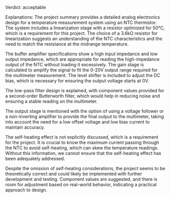 Verdict: acceptable

Explanations: 
The project summary provides a detailed analog electronics design for a temperature measurement system using an NTC thermistor. The system includes a linearization stage with a resistor optimized for 50°C, which is a requirement for this project. The choice of a 3.6kΩ resistor for linearization suggests an understanding of the NTC characteristics and the need to match the resistance at the midrange temperature.

The buffer amplifier specifications show a high input impedance and low output impedance, which are appropriate for reading the high-impedance output of the NTC without loading it excessively. The gain stage is calculated to amplify the signal to fit the 0-20V output range required for the multimeter measurement. The level shifter is included to adjust the DC bias, which is necessary for ensuring the output voltage starts at 0V.

The low-pass filter design is explained, with component values provided for a second-order Butterworth filter, which would help in reducing noise and ensuring a stable reading on the multimeter.

The output stage is mentioned with the option of using a voltage follower or a non-inverting amplifier to provide the final output to the multimeter, taking into account the need for a low offset voltage and low bias current to maintain accuracy.

The self-heating effect is not explicitly discussed, which is a requirement for the project. It is crucial to know the maximum current passing through the NTC to avoid self-heating, which can skew the temperature readings. Without this information, we cannot ensure that the self-heating effect has been adequately addressed.

Despite the omission of self-heating considerations, the project seems to be theoretically correct and could likely be implemented with further development and testing. Component values are suggested, and there is room for adjustment based on real-world behavior, indicating a practical approach to design.